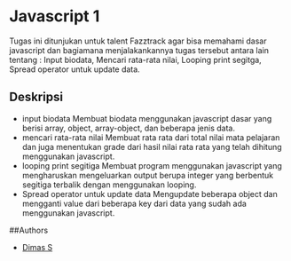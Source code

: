 
# Javascript 1

Tugas ini ditunjukan untuk talent Fazztrack agar bisa memahami  dasar javascript dan bagiamana menjalakankannya tugas tersebut antara lain tentang : Input biodata, Mencari rata-rata nilai, Looping print segitga, Spread operator untuk update data.

## Deskripsi
- input biodata
Membuat biodata menggunakan javascript dasar yang berisi array, object, array-object, dan beberapa jenis data.
 - mencari rata-rata nilai
 Membuat rata rata dari total nilai mata pelajaran dan juga menentukan grade dari hasil nilai rata rata yang telah dihitung menggunakan javascript.
 - looping print segitiga
 Membuat program menggunakan javascript yang mengharuskan mengeluarkan output berupa integer yang berbentuk segitiga terbalik dengan menggunakan looping.
 - Spread operator untuk update data
Mengupdate beberapa object dan mengganti value dari beberapa key dari data yang sudah ada menggunakan javascript.


##Authors

- [Dimas S](https://github.com/DIIM-AS)
